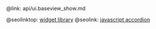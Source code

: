@link: api/ui.baseview_show.md

@seolinktop: [widget library](https://webix.com)
@seolink: [javascript accordion](https://webix.com/widget/accordion/)